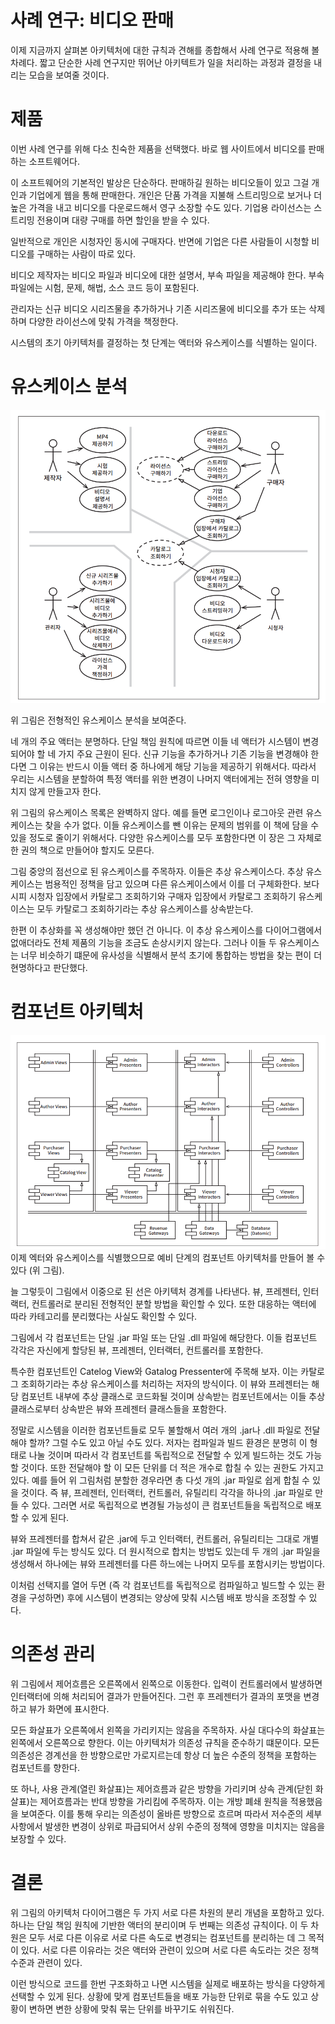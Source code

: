 # **사례 연구: 비디오 판매**  
이제 지금까지 살펴본 아키텍처에 대한 규칙과 견해를 종합해서 사례 연구로 적용해 볼 차례다. 짧고 단순한 사례 연구지만 뛰어난 아키텍트가 일을 처리하는 
과정과 결정을 내리는 모습을 보여줄 것이다.  
  
# **제품**  
이번 사례 연구를 위해 다소 친숙한 제품을 선택했다. 바로 웹 사이트에서 비디오를 판매하는 소프트웨어다.  
  
이 소프트웨어의 기본적인 발상은 단순하다. 판매하길 원하는 비디오들이 있고 그걸 개인과 기업에게 웹을 통해 판매한다. 개인은 단품 가격을 지불해 
스트리밍으로 보거나 더 높은 가격을 내고 비디오를 다운로드해서 영구 소장할 수도 있다. 기업용 라이선스는 스트리밍 전용이며 대량 구매를 하면 할인을 
받을 수 있다.  
  
일반적으로 개인은 시청자인 동시에 구매자다. 반면에 기업은 다른 사람들이 시청할 비디오를 구매하는 사람이 따로 있다.  
  
비디오 제작자는 비디오 파일과 비디오에 대한 설명서, 부속 파일을 제공해야 한다. 부속 파일에는 시험, 문제, 해법, 소스 코드 등이 포함된다.  
  
관리자는 신규 비디오 시리즈물을 추가하거나 기존 시리즈물에 비디오를 추가 또는 삭제하며 다양한 라이선스에 맞춰 가격을 책정한다.  
  
시스템의 초기 아키텍처를 결정하는 첫 단계는 액터와 유스케이스를 식별하는 일이다.  
  
# **유스케이스 분석**  
![img.png](image/img.png)  
  
위 그림은 전형적인 유스케이스 분석을 보여준다.  
  
네 개의 주요 액터는 분명하다. 단일 책임 원칙에 따르면 이들 네 액터가 시스템이 변경되어야 할 네 가지 주요 근원이 된다. 신규 기능을 추가하거나 
기존 기능을 변경해야 한다면 그 이유는 반드시 이들 액터 중 하나에게 해당 기능을 제공하기 위해서다. 따라서 우리는 시스템을 분할하여 특정 액터를 
위한 변경이 나머지 액터에게는 전혀 영향을 미치지 않게 만들고자 한다.  
  
위 그림의 유스케이스 목록은 완벽하지 않다. 예를 들면 로그인이나 로그아웃 관련 유스케이스는 찾을 수가 없다. 이들 유스케이스를 뺀 이유는 문제의 
범위를 이 책에 담을 수 있을 정도로 줄이기 위해서다. 다양한 유스케이스를 모두 포함한다면 이 장은 그 자체로 한 권의 책으로 만들어야 할지도 모른다.  
  
그림 중앙의 점선으로 된 유스케이스를 주목하자. 이들은 추상 유스케이스다. 추상 유스케이스는 범용적인 정책을 담고 있으며 다른 유스케이스에서 이를 
더 구체화한다. 보다시피 시청자 입장에서 카탈로그 조회하기와 구매자 입장에서 카탈로그 조회하기 유스케이스는 모두 카탈로그 조회하기라는 추상 유스케이스를 
상속받는다.  
  
한편 이 추상화를 꼭 생성해야만 했던 건 아니다. 이 추상 유스케이스를 다이어그램에서 없애더라도 전체 제품의 기능을 조금도 손상시키지 않는다. 그러나 이들 
두 유스케이스는 너무 비슷하기 떄문에 유사성을 식별해서 분석 초기에 통합하는 방법을 찾는 편이 더 현명하다고 판단했다.  
  
# **컴포넌트 아키텍처**  
![img.png](image/img2.png)  
이제 엑터와 유스케이스를 식별했으므로 예비 단계의 컴포넌트 아키텍처를 만들어 볼 수 있다 (위 그림).  
  
늘 그렇듯이 그림에서 이중으로 된 선은 아키텍처 경계를 나타낸다. 뷰, 프레젠터, 인터랙터, 컨트롤러로 분리된 전형적인 분할 방법을 확인할 수 있다. 
또한 대응하는 액터에 따라 카테고리를 분리했다는 사실도 확인할 수 있다.  
  
그림에서 각 컴포넌트는 단일 .jar 파일 또는 단일 .dll 파일에 해당한다. 이들 컴포넌트 각각은 자신에게 할당된 뷰, 프레젠터, 인터랙터, 컨트롤러를 포함한다.  
  
특수한 컴포넌트인 Catelog View와 Gatalog Pressenter에 주목해 보자. 이는 카탈로그 조회하기라는 추상 유스케이스를 처리하는 저자의 방식이다. 이 
뷰와 프레젠터는 해당 컴포넌트 내부에 추상 클래스로 코드화될 것이며 상속받는 컴포넌트에서는 이들 추상 클래스로부터 상속받은 뷰와 프레젠터 클래스들을 
포함한다.  
  
정말로 시스템을 이러한 컴포넌트들로 모두 불할해서 여러 개의 .jar나 .dll 파일로 전달해야 할까? 그럴 수도 있고 아닐 수도 있다. 저자는 컴파일과 빌드 
환경은 분명히 이 형태로 나눌 것이며 따라서 각 컴포넌트를 독립적으로 전달할 수 있게 빌드하는 것도 가능할 것이다. 또한 전달해야 할 이 모든 단위를 더 
적은 개수로 합칠 수 있는 권한도 가지고 있다. 예를 들어 위 그림처럼 분할한 경우라면 총 다섯 개의 .jar 파일로 쉽게 합칠 수 있을 것이다. 즉 뷰, 
프레젠터, 인터랙터, 컨트롤러, 유틸리티 각각을 하나의 .jar 파일로 만들 수 있다. 그러면 서로 독립적으로 변경될 가능성이 큰 컴포넌트들을 독립적으로 
배포할 수 있게 된다.  
  
뷰와 프레젠터를 합쳐서 같은 .jar에 두고 인터랙터, 컨트롤러, 유틸리티는 그대로 개별 .jar 파일에 두는 방식도 있다. 더 원시적으로 합치는 방법도 있는데 
두 개의 .jar 파일을 생성해서 하나에는 뷰와 프레젠터를 다른 하느에는 나머지 모두를 포함시키는 방법이다.  
  
이처럼 선택지를 열어 두면 (즉 각 컴포넌트를 독립적으로 컴파일하고 빌드할 수 있는 환경을 구성하면) 후에 시스템이 변경되는 양상에 맞춰 시스템 배포 
방식을 조정할 수 있다.  
  
# **의존성 관리**  
위 그림에서 제어흐름은 오른쪽에서 왼쪽으로 이동한다. 입력이 컨트롤러에서 발생하면 인터랙터에 의해 처리되어 결과가 만들어진다. 그런 후 프레젠터가 
결과의 포맷을 변경하고 뷰가 화면에 표시한다.  
  
모든 화살표가 오른쪽에서 왼쪽을 가리키지는 않음을 주목하자. 사실 대다수의 화살표는 왼쪽에서 오른쪽으로 향한다. 이는 아키텍처가 의존성 규칙을 준수하기 
떄문이다. 모든 의존성은 경계선을 한 방향으로만 가로지르는데 항상 더 높은 수준의 정책을 포함하는 컴포넌트를 향한다.  
  
또 하나, 사용 관계(열린 화살표)는 제어흐름과 같은 방향을 가리키며 상속 관계(닫힌 화살표)는 제어흐름과는 반대 방향을 가리킴에 주목하자. 이는 개방 
폐쇄 원칙을 적용했음을 보여준다. 이를 통해 우리는 의존성이 올바른 방향으로 흐르며 따라서 저수준의 세부사항에서 발생한 변경이 상위로 파급되어서 상위 
수준의 정책에 영향을 미치지는 않음을 보장할 수 있다.  
  
# **결론**  
위 그림의 아키텍처 다이어그램은 두 가지 서로 다른 차원의 분리 개념을 포함하고 있다. 하나는 단일 책임 원칙에 기반한 액터의 분리이며 두 번째는 의존성 
규칙이다. 이 두 차원은 모두 서로 다른 이유로 서로 다른 속도로 변경되는 컴포넌트를 분리하는 데 그 목적이 있다. 서로 다른 이유라는 것은 액터와 관련이 
있으며 서로 다른 속도라는 것은 정책 수준과 관련이 있다.  
  
이런 방식으로 코드를 한번 구조화하고 나면 시스템을 실제로 배포하는 방식을 다양하게 선택할 수 있게 된다. 상황에 맞게 컴포넌트들을 배포 가능한 단위로 
묶을 수도 있고 상황이 변하면 변한 상황에 맞춰 묶는 단위를 바꾸기도 쉬워진다.  
  
